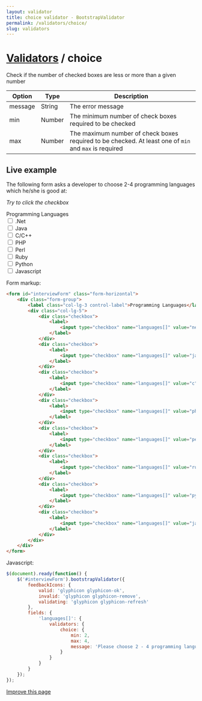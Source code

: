 ```yaml
---
layout: validator
title: choice validator - BootstrapValidator
permalink: /validators/choice/
slug: validators
---
```


# <a href="/validators/">Validators</a> / choice

Check if the number of checked boxes are less or more than a given number

Option  | Type   | Description
--------|--------|------------
message | String | The error message
min     | Number | The minimum number of check boxes required to be checked
max     | Number | The maximum number of check boxes required to be checked. At least one of ```min``` and ```max``` is required

## Live example

The following form asks a developer to choose 2-4 programming languages which he/she is good at:

_Try to click the checkbox_

<form id="interviewForm" class="form-horizontal">
    <div class="form-group">
        <label class="col-lg-3 control-label">Programming Languages</label>
        <div class="col-lg-5">
            <div class="checkbox">
                <label>
                    <input type="checkbox" name="languages[]" value="net" /> .Net
                </label>
            </div>
            <div class="checkbox">
                <label>
                    <input type="checkbox" name="languages[]" value="java" /> Java
                </label>
            </div>
            <div class="checkbox">
                <label>
                    <input type="checkbox" name="languages[]" value="c" /> C/C++
                </label>
            </div>
            <div class="checkbox">
                <label>
                    <input type="checkbox" name="languages[]" value="php" /> PHP
                </label>
            </div>
            <div class="checkbox">
                <label>
                    <input type="checkbox" name="languages[]" value="perl" /> Perl
                </label>
            </div>
            <div class="checkbox">
                <label>
                    <input type="checkbox" name="languages[]" value="ruby" /> Ruby
                </label>
            </div>
            <div class="checkbox">
                <label>
                    <input type="checkbox" name="languages[]" value="python" /> Python
                </label>
            </div>
            <div class="checkbox">
                <label>
                    <input type="checkbox" name="languages[]" value="javascript" /> Javascript
                </label>
            </div>
        </div>
    </div>
</form>

Form markup:

```html
<form id="interviewForm" class="form-horizontal">
    <div class="form-group">
        <label class="col-lg-3 control-label">Programming Languages</label>
        <div class="col-lg-5">
            <div class="checkbox">
                <label>
                    <input type="checkbox" name="languages[]" value="net" /> .Net
                </label>
            </div>
            <div class="checkbox">
                <label>
                    <input type="checkbox" name="languages[]" value="java" /> Java
                </label>
            </div>
            <div class="checkbox">
                <label>
                    <input type="checkbox" name="languages[]" value="c" /> C/C++
                </label>
            </div>
            <div class="checkbox">
                <label>
                    <input type="checkbox" name="languages[]" value="php" /> PHP
                </label>
            </div>
            <div class="checkbox">
                <label>
                    <input type="checkbox" name="languages[]" value="perl" /> Perl
                </label>
            </div>
            <div class="checkbox">
                <label>
                    <input type="checkbox" name="languages[]" value="ruby" /> Ruby
                </label>
            </div>
            <div class="checkbox">
                <label>
                    <input type="checkbox" name="languages[]" value="python" /> Python
                </label>
            </div>
            <div class="checkbox">
                <label>
                    <input type="checkbox" name="languages[]" value="javascript" /> Javascript
                </label>
            </div>
        </div>
    </div>
</form>
```

Javascript:

```javascript
$(document).ready(function() {
    $('#interviewForm').bootstrapValidator({
        feedbackIcons: {
            valid: 'glyphicon glyphicon-ok',
            invalid: 'glyphicon glyphicon-remove',
            validating: 'glyphicon glyphicon-refresh'
        },
        fields: {
            'languages[]': {
                validators: {
                    choice: {
                        min: 2,
                        max: 4,
                        message: 'Please choose 2 - 4 programming languages you are good at'
                    }
                }
            }
        }
    });
});
```

<a href="https://github.com/nghuuphuoc/bootstrapvalidator/edit/gh-pages/validators/choice.md" class="btn btn-info">Improve this page</a>